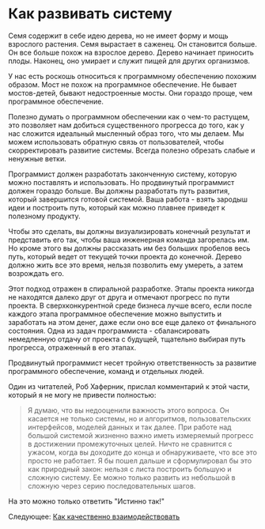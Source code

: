 # Как развивать систему

Семя содержит в себе идею дерева, но не имеет форму и мощь взрослого растения. Семя вырастает в саженец. Он становится больше. Он все больше похож на взрослое дерево. Дерево начинает приносить плоды. Наконец, оно умирает и служит пищей для других организмов.

У нас есть роскошь относиться к программному обеспечению похожим образом. Мост не похож на программное обеспечение. Не бывает мостов-детей, бывают недостроенные мосты. Они гораздо проще, чем программное обеспечение.

Полезно думать о программном обеспечении как о чем-то растущем, это позволяет нам добиться существенного прогресса до того, как у нас сложится идеальный мысленный образ того, что мы делаем. Мы можем использовать обратную связь от пользователей, чтобы скорректировать развитие системы. Всегда полезно обрезать слабые и ненужные ветки.

Программист должен разработать законченную систему, которую можно поставлять и использовать. Но продвинутый программист должен гораздо больше. Вы должны разработать путь развития, который завершится готовой системой. Ваша работа - взять зародыш идеи и построить путь, который как можно плавнее приведет к полезному продукту.

Чтобы это сделать, вы должны визуализировать конечный результат и представить его так, чтобы ваша инженерная команда загорелась им. Но кроме этого вы должны рассказать им без больших пробелов весь путь, который ведет от текущей точки проекта до конечной. Дерево должно жить все это время, нельзя позволить ему умереть, а затем возрождать его.

Этот подход отражен в спиральной разработке. Этапы проекта никогда не находятся далеко друг от друга и отмечают прогресс по пути проекта. В сверхконкурентной среде бизнеса лучше всего, если после каждого этапа программное обеспечение можно выпустить и заработать на этом денег, даже если оно все еще далеко от финального состояния. Одна из задач программиста - сбалансировать немедленную отдачу от проекта с будущей, тщательно выбирая путь прогресса, отраженный в его этапах.

Продвинутый программист несет тройную ответственность за развитие программного обеспечение, команд и отдельных людей.

Один из читателей, Роб Хаферник, прислал комментарий к этой части, который я не могу не привести полностью:

> Я думаю, что вы недооценили важность этого вопроса. Он касается не только системы, но и алгоритмов, пользовательских интерфейсов, моделей данных и так далее. При работе над большой системой жизненно важно иметь измеряемый прогресс в достижении промежуточных целей. Ничто не сравнится с ужасом, когда вы доходите до конца и обнаруживаете, что все это просто не работает. Я бы пошел дальше и сформулировал бы это как природный закон: нельзя с листа построить большую и сложную систему. Ее можно только развить из небольшой в сложную через серию последовательных шагов.

На это можно только ответить "Истинно так!"

Следующее: [Как качественно взаимодействовать](08-How-to-Communicate-Well.md)

